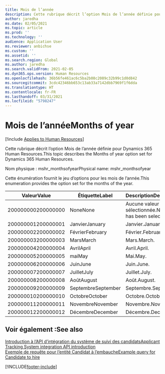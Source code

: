 ```yaml
---
title: Mois de l’année
description: Cette rubrique décrit l’option Mois de l’année définie pour Dynamics 365 Human Resources.
author: jaredha
ms.date: 02/05/2021
ms.topic: article
ms.prod: ''
ms.technology: ''
audience: Application User
ms.reviewer: anbichse
ms.custom: ''
ms.assetid: ''
ms.search.region: Global
ms.author: jaredha
ms.search.validFrom: 2021-02-05
ms.dyn365.ops.version: Human Resources
ms.openlocfilehash: 36b56fe461ac6c5ba2b08c2089c32b99c1d0d842
ms.sourcegitcommit: 3cdc42346bb653c13ab33a7142dbb7969f1f6dda
ms.translationtype: HT
ms.contentlocale: fr-FR
ms.lasthandoff: 03/31/2021
ms.locfileid: "5798247"
---
```

# <a name="months-of-year"></a><span data-ttu-id="70655-103">Mois de l’année</span><span class="sxs-lookup"><span data-stu-id="70655-103">Months of year</span></span>

[!include [Applies to Human Resources](../includes/applies-to-hr.md)]

<span data-ttu-id="70655-104">Cette rubrique décrit l’option Mois de l’année définie pour Dynamics 365 Human Resources.</span><span class="sxs-lookup"><span data-stu-id="70655-104">This topic describes the Months of year option set for Dynamics 365 Human Resources.</span></span>

<span data-ttu-id="70655-105">Nom physique : mshr_monthsofyear</span><span class="sxs-lookup"><span data-stu-id="70655-105">Physical name: mshr_monthsofyear</span></span>

<span data-ttu-id="70655-106">Cette énumération fournit le jeu d’options pour les mois de l’année.</span><span class="sxs-lookup"><span data-stu-id="70655-106">This enumeration provides the option set for the months of the year.</span></span>

| <span data-ttu-id="70655-107">Valeur</span><span class="sxs-lookup"><span data-stu-id="70655-107">Value</span></span> | <span data-ttu-id="70655-108">Étiquette</span><span class="sxs-lookup"><span data-stu-id="70655-108">Label</span></span> | <span data-ttu-id="70655-109">Description</span><span class="sxs-lookup"><span data-stu-id="70655-109">Description</span></span> |
| --- | --- | --- |
| <span data-ttu-id="70655-110">200000000</span><span class="sxs-lookup"><span data-stu-id="70655-110">200000000</span></span> | <span data-ttu-id="70655-111">None</span><span class="sxs-lookup"><span data-stu-id="70655-111">None</span></span> | <span data-ttu-id="70655-112">Aucune valeur n’a été sélectionnée.</span><span class="sxs-lookup"><span data-stu-id="70655-112">No value has been selected.</span></span> |
| <span data-ttu-id="70655-113">200000001</span><span class="sxs-lookup"><span data-stu-id="70655-113">200000001</span></span> | <span data-ttu-id="70655-114">Janvier</span><span class="sxs-lookup"><span data-stu-id="70655-114">January</span></span> | <span data-ttu-id="70655-115">Janvier.</span><span class="sxs-lookup"><span data-stu-id="70655-115">January.</span></span> |
| <span data-ttu-id="70655-116">200000002</span><span class="sxs-lookup"><span data-stu-id="70655-116">200000002</span></span> | <span data-ttu-id="70655-117">Février</span><span class="sxs-lookup"><span data-stu-id="70655-117">February</span></span> | <span data-ttu-id="70655-118">Février.</span><span class="sxs-lookup"><span data-stu-id="70655-118">February.</span></span> |
| <span data-ttu-id="70655-119">200000003</span><span class="sxs-lookup"><span data-stu-id="70655-119">200000003</span></span> | <span data-ttu-id="70655-120">Mars</span><span class="sxs-lookup"><span data-stu-id="70655-120">March</span></span> | <span data-ttu-id="70655-121">Mars.</span><span class="sxs-lookup"><span data-stu-id="70655-121">March.</span></span> |
| <span data-ttu-id="70655-122">200000004</span><span class="sxs-lookup"><span data-stu-id="70655-122">200000004</span></span> | <span data-ttu-id="70655-123">Avril</span><span class="sxs-lookup"><span data-stu-id="70655-123">April</span></span> | <span data-ttu-id="70655-124">Avril.</span><span class="sxs-lookup"><span data-stu-id="70655-124">April.</span></span> |
| <span data-ttu-id="70655-125">200000005</span><span class="sxs-lookup"><span data-stu-id="70655-125">200000005</span></span> | <span data-ttu-id="70655-126">mai</span><span class="sxs-lookup"><span data-stu-id="70655-126">May</span></span> | <span data-ttu-id="70655-127">Mai.</span><span class="sxs-lookup"><span data-stu-id="70655-127">May.</span></span> |
| <span data-ttu-id="70655-128">200000006</span><span class="sxs-lookup"><span data-stu-id="70655-128">200000006</span></span> | <span data-ttu-id="70655-129">Juin</span><span class="sxs-lookup"><span data-stu-id="70655-129">June</span></span> | <span data-ttu-id="70655-130">Juin.</span><span class="sxs-lookup"><span data-stu-id="70655-130">June.</span></span> |
| <span data-ttu-id="70655-131">200000007</span><span class="sxs-lookup"><span data-stu-id="70655-131">200000007</span></span> | <span data-ttu-id="70655-132">Juillet</span><span class="sxs-lookup"><span data-stu-id="70655-132">July</span></span> | <span data-ttu-id="70655-133">Juillet.</span><span class="sxs-lookup"><span data-stu-id="70655-133">July.</span></span> |
| <span data-ttu-id="70655-134">200000008</span><span class="sxs-lookup"><span data-stu-id="70655-134">200000008</span></span> | <span data-ttu-id="70655-135">Août</span><span class="sxs-lookup"><span data-stu-id="70655-135">August</span></span> | <span data-ttu-id="70655-136">Août.</span><span class="sxs-lookup"><span data-stu-id="70655-136">August.</span></span> |
| <span data-ttu-id="70655-137">200000009</span><span class="sxs-lookup"><span data-stu-id="70655-137">200000009</span></span> | <span data-ttu-id="70655-138">Septembre</span><span class="sxs-lookup"><span data-stu-id="70655-138">September</span></span> | <span data-ttu-id="70655-139">Septembre.</span><span class="sxs-lookup"><span data-stu-id="70655-139">September.</span></span> |
| <span data-ttu-id="70655-140">200000010</span><span class="sxs-lookup"><span data-stu-id="70655-140">200000010</span></span> | <span data-ttu-id="70655-141">Octobre</span><span class="sxs-lookup"><span data-stu-id="70655-141">October</span></span> | <span data-ttu-id="70655-142">Octobre.</span><span class="sxs-lookup"><span data-stu-id="70655-142">October.</span></span> |
| <span data-ttu-id="70655-143">200000011</span><span class="sxs-lookup"><span data-stu-id="70655-143">200000011</span></span> | <span data-ttu-id="70655-144">Novembre</span><span class="sxs-lookup"><span data-stu-id="70655-144">November</span></span> | <span data-ttu-id="70655-145">Novembre.</span><span class="sxs-lookup"><span data-stu-id="70655-145">November.</span></span> |
| <span data-ttu-id="70655-146">200000012</span><span class="sxs-lookup"><span data-stu-id="70655-146">200000012</span></span> | <span data-ttu-id="70655-147">Décembre</span><span class="sxs-lookup"><span data-stu-id="70655-147">December</span></span> | <span data-ttu-id="70655-148">Décembre.</span><span class="sxs-lookup"><span data-stu-id="70655-148">December.</span></span> |

## <a name="see-also"></a><span data-ttu-id="70655-149">Voir également :</span><span class="sxs-lookup"><span data-stu-id="70655-149">See also</span></span>

[<span data-ttu-id="70655-150">Introduction à l’API d’intégration du système de suivi des candidats</span><span class="sxs-lookup"><span data-stu-id="70655-150">Applicant Tracking System integration API introduction</span></span>](hr-admin-integration-ats-api-introduction.md)<br>
[<span data-ttu-id="70655-151">Exemple de requête pour l’entité Candidat à l’embauche</span><span class="sxs-lookup"><span data-stu-id="70655-151">Example query for Candidate to hire</span></span>](hr-admin-integration-ats-api-candidate-to-hire-example-query.md)


[!INCLUDE[footer-include](../includes/footer-banner.md)]